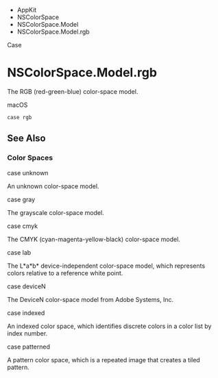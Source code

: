 

- AppKit
- NSColorSpace
- NSColorSpace.Model
-  NSColorSpace.Model.rgb 

Case

# NSColorSpace.Model.rgb

The RGB (red-green-blue) color-space model.

macOS

``` source
case rgb
```

## See Also

### Color Spaces

case unknown

An unknown color-space model.

case gray

The grayscale color-space model.

case cmyk

The CMYK (cyan-magenta-yellow-black) color-space model.

case lab

The L\*a\*b\* device-independent color-space model, which represents colors relative to a reference white point.

case deviceN

The DeviceN color-space model from Adobe Systems, Inc.

case indexed

An indexed color space, which identifies discrete colors in a color list by index number.

case patterned

A pattern color space, which is a repeated image that creates a tiled pattern.

